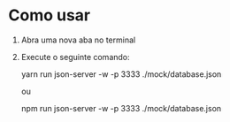 # Como usar

1. Abra uma nova aba no terminal
2. Execute o seguinte comando:

    yarn run json-server -w -p 3333 ./mock/database.json

    ou

    npm run json-server -w -p 3333 ./mock/database.json
